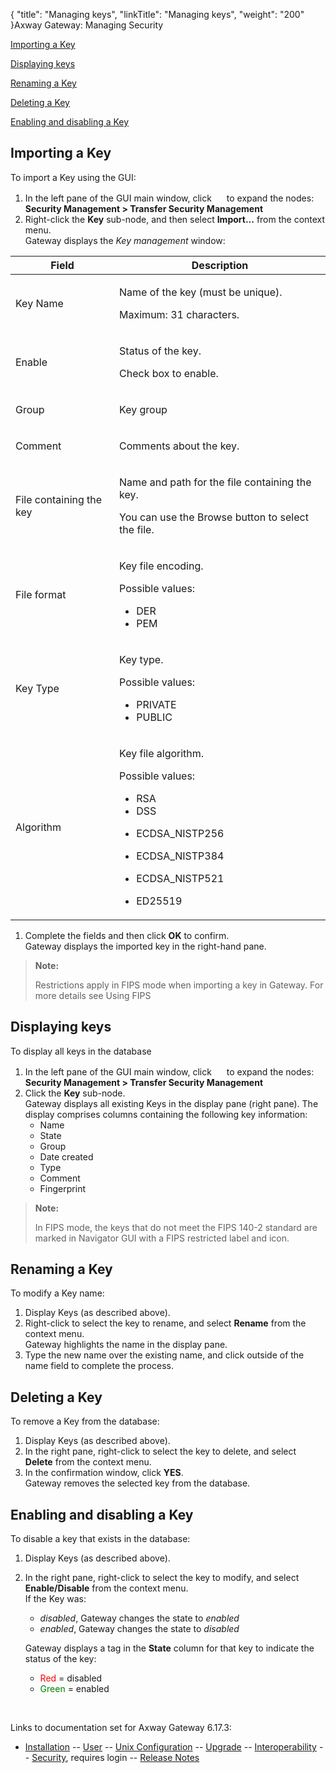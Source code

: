 {
    "title": "Managing keys",
    "linkTitle": "Managing keys",
    "weight": "200"
}<span class="mc-variable axway_variables.Component_Long_Name variable">Axway Gateway</span>: Managing Security

[Importing a Key](#Importing_a_key)

[Displaying keys](#Displaying_keys)

[Renaming a Key](#Renaming_a_key)

[Deleting a Key](#Deleting_a_key)

[Enabling and disabling a Key](#Enabling_Disabling_a_key)

<span id="Importing_a_key"></span>

## Importing a Key

To import a Key using the GUI:

1.  In the left pane of the GUI main window, click <img src="/Images/Gateway/expand_marker.gif" width="16" height="16" /> to expand the nodes:  
    **Security Management > Transfer Security Management**
2.  Right-click the <span style="font-weight: bold;">Key</span> sub-node, and then select <span style="font-weight: bold;">Import...</span> from the context menu.  
    Gateway displays the <span style="font-style: italic;">Key management</span> window:

<table>
         
         
         
   
   <thead>
      <tr>
<th class="HeadE-Column1-Header1">Field         </th>
<th class="HeadD-Column1-Header1">Description         </th>
      </tr>
   </thead>
   <tbody>
      <tr>
         <td><p>Key Name</p>         </td>
         <td><p>Name of the key (must be unique).</p>
<p>Maximum: 31 characters.</p>         </td>
      </tr>
      <tr>
         <td><p>Enable</p>         </td>
         <td><p>Status of the key.</p>
<p>Check box to enable.</p>         </td>
      </tr>
      <tr>
         <td><p>Group</p>         </td>
         <td><p>Key group</p>         </td>
      </tr>
      <tr>
         <td><p>Comment</p>         </td>
         <td><p>Comments about the key.</p>         </td>
      </tr>
      <tr>
         <td><p>File containing the key</p>         </td>
         <td><p>Name and path for the file containing the key.</p>
<p>You can use the Browse button to select the file.</p>         </td>
      </tr>
      <tr>
         <td><p>File format</p>         </td>
         <td><p>Key file encoding.</p>
<p>Possible values:</p>
<ul>
<li>DER</li>
<li>PEM</li>
</ul>         </td>
      </tr>
      <tr>
         <td><p>Key Type</p>         </td>
         <td><p>Key type.</p>
<p>Possible values:</p>
<ul>
<li>PRIVATE</li>
<li>PUBLIC</li>
</ul>         </td>
      </tr>
      <tr>
         <td><p>Algorithm</p>         </td>
         <td><p>Key file algorithm.</p>
<p>Possible values:</p>
<ul>
<li>RSA</li>
<li>DSS</li>
<li><p>ECDSA_NISTP256</p></li>
<li><p>ECDSA_NISTP384</p></li>
<li><p>ECDSA_NISTP521</p></li>
<li>ED25519</li>
</ul>         </td>
      </tr>
   </tbody>
</table>

1.  Complete the fields and then click <span style="font-weight: bold;">OK</span> to confirm.  
    Gateway displays the imported key in the right-hand pane.

> **Note:**
>
> Restrictions apply in FIPS mode when importing a key in Gateway. For more details see Using FIPS

<span id="Displaying_keys"></span>

## Displaying keys

To display all keys in the database

1.  In the left pane of the GUI main window, click <img src="/Images/Gateway/expand_marker.gif" width="16" height="16" /> to expand the nodes:  
    **Security Management > Transfer Security Management**
2.  Click the <span style="font-weight: bold;">Key</span> sub-node.  
    Gateway displays all existing Keys in the display pane (right pane). The display comprises columns containing the following key information:
    -   Name
    -   State
    -   Group
    -   Date created
    -   Type
    -   Comment
    -   Fingerprint

> **Note:**
>
> In FIPS mode, the keys that do not meet the FIPS 140-2 standard are marked in Navigator GUI with a FIPS restricted label and icon.

<span id="Renaming_a_key"></span>

## Renaming a Key

To modify a Key name:

1.  Display Keys (as described above).
2.  Right-click to select the key to rename, and select <span style="font-weight: bold;">Rename</span> from the context menu.  
    Gateway highlights the name in the display pane.
3.  Type the new name over the existing name, and click outside of the name field to complete the process.

<span id="Deleting_a_key"></span>

## Deleting a Key

To remove a Key from the database:

1.  Display Keys (as described above).
2.  In the right pane, right-click to select the key to delete, and select <span style="font-weight: bold;">Delete</span> from the context menu.
3.  In the confirmation window, click <span style="font-weight: bold;">YES</span>.  
    Gateway removes the selected key from the database.

<span id="Enabling_Disabling_a_key"></span>

## Enabling and disabling a Key

To disable a key that exists in the database:

1.  Display Keys (as described above).
2.  In the right pane, right-click to select the key to modify, and select <span style="font-weight: bold;">Enable/Disable</span> from the context menu.  
    If the Key was:
    -   <span style="font-style: italic;">disabled</span>, Gateway changes the state to <span style="font-style: italic;">enabled</span>
    -   <span style="font-style: italic;">enabled</span>, Gateway changes the state to <span style="font-style: italic;">disabled</span>

      
    Gateway displays a tag in the <span style="font-weight: bold;">State</span> column for that key to indicate the status of the key:
    -   <span style="color: #ff0000;">Red</span> = disabled
    -   <span style="color: #008000;">Green</span> = enabled

 

Links to documentation set for Axway Gateway <span class="mc-variable axway_variables.Release_Number variable">6.17.3</span>:

-   [Installation](/bundle/Gateway_6173_InstallationGuide_allOS_en_HTML5/page/Content/start_page.htm) -- [User](/bundle/Gateway_6173_UsersGuide_allOS_en_HTML5/page/Content/start_page.htm) -- [Unix Configuration](/bundle/Gateway_6173_ConfigurationGuide_UNIX_en_HTML5/page/Content/start_page.htm) -- [Upgrade](/bundle/Gateway_6173_UpgradeGuide_allOS_en_HTML5/page/Content/start_page.htm) -- [Interoperability](/bundle/Gateway_6173_InteroperabilityGuide_allOS_en_HTML5/page/Content/start_page.htm) -- [Security](/bundle/Gateway_6173_SecurityGuide_allOS_en_HTML5/page/Content/start_page.htm), requires login -- [Release Notes](/bundle/Gateway_6173_ReleaseNotes_allOS_en_HTML5/page/Content/Gateway_ReleaseNotes_allOS_en.htm)
